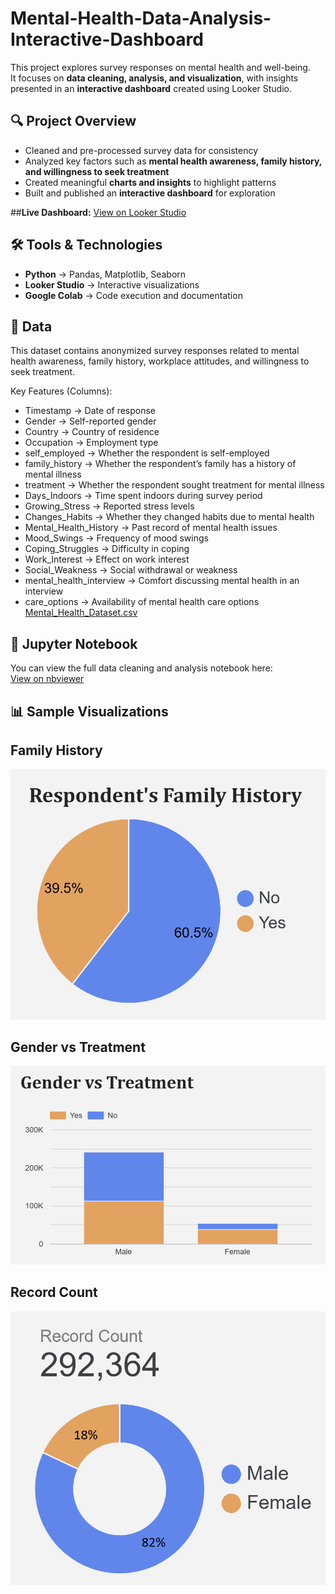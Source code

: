 # Mental-Health-Data-Analysis-Interactive-Dashboard

This project explores survey responses on mental health and well-being.  
It focuses on **data cleaning, analysis, and visualization**, with insights presented in an **interactive dashboard** created using Looker Studio.  

## 🔍 Project Overview
- Cleaned and pre-processed survey data for consistency  
- Analyzed key factors such as **mental health awareness, family history, and willingness to seek treatment**  
- Created meaningful **charts and insights** to highlight patterns  
- Built and published an **interactive dashboard** for exploration

##**Live Dashboard:** [View on Looker Studio](https://lookerstudio.google.com/reporting/00399066-43bc-4ce5-81b9-f4bc94172dbb)

## 🛠️ Tools & Technologies
- **Python** → Pandas, Matplotlib, Seaborn  
- **Looker Studio** → Interactive visualizations  
- **Google Colab** → Code execution and documentation

## 📂 Data
This dataset contains anonymized survey responses related to mental health awareness, family history, workplace attitudes, and willingness to seek treatment.

Key Features (Columns):
- Timestamp → Date of response
- Gender → Self-reported gender
- Country → Country of residence
- Occupation → Employment type
- self_employed → Whether the respondent is self-employed
- family_history → Whether the respondent’s family has a history of mental illness
- treatment → Whether the respondent sought treatment for mental illness
- Days_Indoors → Time spent indoors during survey period
- Growing_Stress → Reported stress levels
- Changes_Habits → Whether they changed habits due to mental health
- Mental_Health_History → Past record of mental health issues
- Mood_Swings → Frequency of mood swings
- Coping_Struggles → Difficulty in coping
- Work_Interest → Effect on work interest
- Social_Weakness → Social withdrawal or weakness
- mental_health_interview → Comfort discussing mental health in an interview
- care_options → Availability of mental health care options
[Mental_Health_Dataset.csv](./data/Mental%20Health%20Dataset.zip)

## 📓 Jupyter Notebook
You can view the full data cleaning and analysis notebook here:  
[View on nbviewer](https://nbviewer.org/github/Kavyarao-99/Mental-Health-Data-Analysis-Interactive-Dashboard/blob/main/notebooks/MH_Data.ipynb)
 

## 📊 Sample Visualizations

## Family History
![Family History](Images/Family%20history.png)

## Gender vs Treatment
![Gender vs Treatment](Images/Gender%20vs%20Treatment.png)

## Record Count
![Record Count](Images/Record%20count.png)

